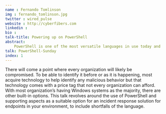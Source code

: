 ```yaml
---
name : Fernando Tomlinson
img : fernando_tomlinson.jpg
twitter : wired_pulse
website : http://cyberfibers.com
linkedin : 
bio : 
talk-title: Powering up on PowerShell
abstract:
    PowerShell is one of the most versatile languages in use today and is being used beyond system administration. In today’s environment, the language is being used for defensive hunting, forensics, attacker reconnaissance, escalation, exfiltration, or lateral movement. This 6-hour training event will provide hands-on exposure to the aforementioned areas all from within PowerShell within the filesystem, Active Directory, Group Policy, and more! Walking away, you will be better postured to identify these tactics or use them for specific purposes without adding anything additional to the network.
talk: PowerShell-Sunday
index: 1
---
```


There will come a point where every organization will likely be compromised. To be able to identify it before or as it is happening, most acquire technology to help identify any malicious behavior but that technology comes with a price tag that not every organization can afford. With most organization’s having Windows systems as the majority, there are other built-in options. This talk revolves around the use of PowerShell and supporting aspects as a suitable option for an incident response solution for endpoints in your environment, to include shortfalls of the language.